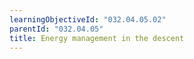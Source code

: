 ```yaml
---
learningObjectiveId: "032.04.05.02"
parentId: "032.04.05"
title: Energy management in the descent
---
```

